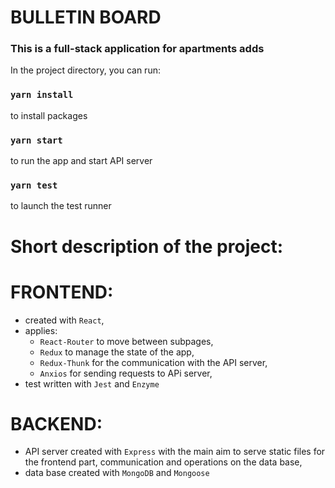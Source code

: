 # BULLETIN BOARD

### This is a full-stack application for apartments adds

In the project directory, you can run:

### `yarn install`

to install packages

### `yarn start`

to run the app and start API server

### `yarn test`

to launch the test runner

# Short description of the project:

# FRONTEND:

- created with `React`,
- applies:
  - `React-Router` to move between subpages,
  - `Redux` to manage the state of the app,
  - `Redux-Thunk` for the communication with the API server,
  - `Anxios` for sending requests to APi server,
- test written with `Jest` and `Enzyme`

# BACKEND:

- API server created with `Express` with the main aim to serve static files for the frontend part, communication and operations on the data base,
- data base created with `MongoDB` and `Mongoose`


